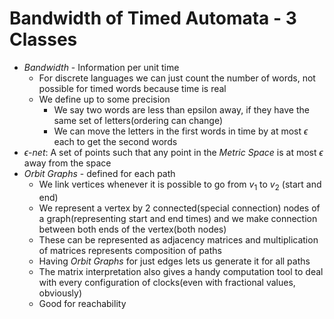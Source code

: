 # Bandwidth of Timed Automata - 3 Classes

- *Bandwidth* - Information per unit time
	- For discrete languages we can just count the number of words, not possible for timed words because time is real
	- We define up to some precision
		- We say two words are less than epsilon away, if they  have the same set of letters(ordering can change)
		- We can move the letters in the first words in time by at most $\epsilon$ each to get the second words
- $\epsilon$-*net*: A set of points such that any point in the *Metric Space* is at most $\epsilon$ away from the space
- *Orbit Graphs* - defined for each path
	- We link vertices whenever it is possible to go from $v_1$ to $v_2$ (start and end)
	- We represent a vertex by 2 connected(special connection) nodes of a graph(representing start and end times) and we make connection between both ends of the vertex(both nodes)
	- These can be represented as adjacency matrices and multiplication of matrices represents composition of paths
	- Having *Orbit Graphs* for just edges lets us generate it for all paths
	- The matrix interpretation also gives a handy computation tool to deal with every configuration of clocks(even with fractional values, obviously)
	- Good for reachability

